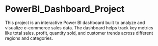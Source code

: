 # PowerBI_Dashboard_Project
This project is an interactive Power BI dashboard built to analyze and visualize e-commerce sales data.
The dashboard helps track key metrics like total sales, profit, quantity sold, and customer trends across different regions and categories.
